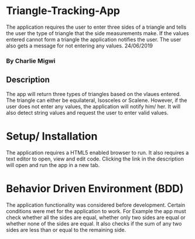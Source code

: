# Triangle-Tracking-App
The application requires the user to enter three sides of a triangle and tells the user the type of triangle that the side measurements make. If the values entered cannot form a triangle the application notifies the user. The user also gets a message for not entering any values. 24/06/2019
### By Charlie Migwi
## Description
The app will return three types of triangles based on the vlaues entered. The triangle can either be equilateral, Isosceles or Scalene. However, if the user does not enter any values, the application will notify him/ her. It will also detect string values and request the user to enter valid values.
# Setup/ Installation
The application requires a HTML5 enabled browser to run. It also requires a text editor to open, view and edit code. Clicking the link in the description will open and run the app in a new tab.
# Behavior Driven Environment (BDD)
The application functionality was considered before development. Certain conditions were met for the application to work. For Example the app must check whether all the sides are equal, whether only two sides are equal or whether none of the sides are equal. It also checks if the sum of any two sides are less than or equal to the remaining side.

